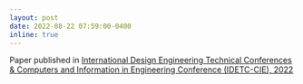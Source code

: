 ```yaml
---
layout: post
date: 2022-08-22 07:59:00-0400
inline: true
---
```


Paper published in [International Design Engineering Technical Conferences & Computers and Information in Engineering Conference (IDETC-CIE), 2022](https://event.asme.org/IDETC-CIE)

